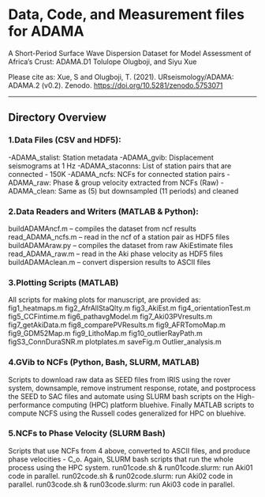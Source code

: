 # Data, Code, and Measurement files for ADAMA

A Short-Period Surface Wave Dispersion Dataset for Model Assessment of Africa’s Crust: ADAMA.D1
 Tolulope Olugboji, and Siyu Xue


Please cite as: Xue, S and Olugboji, T. (2021). URseismology/ADAMA: ADAMA.2 (v0.2). Zenodo. https://doi.org/10.5281/zenodo.5753071


---
## Directory Overview

### 1.Data Files (CSV and HDF5):
-ADAMA_stalist:  Station metadata 
-ADAMA_gvib: Displacement seismograms at 1 Hz 
-ADAMA_staconns: List of station pairs that are connected - 150K 
-ADAMA_ncfs: NCFs for connected station pairs 
-ADAMA_raw: Phase & group velocity extracted from NCFs (Raw) 
-ADAMA_clean: Same as (5) but downsampled (11 periods) and cleaned 
### 2.Data Readers and Writers (MATLAB & Python): 
buildADAMAncf.m – compiles the dataset from ncf results
read_ADAMA_ncfs.m – read in the ncf of a station pair as HDF5 files
buildADAMAraw.py – compiles the dataset from raw AkiEstimate files
read_ADAMA_raw.m – read in the Aki phase velocity as HDF5 files
buildADAMAclean.m – convert dispersion results to ASCII files
### 3.Plotting Scripts (MATLAB) 
All scripts for making plots for manuscript, are provided as: 
fig1_heatmaps.m
fig2_AfrAllStaQlty.m
fig3_AkiEst.m
fig4_orientationTest.m
fig5_CCFintime.m
fig6_pathavgModel.m
fig7_Aki03PVresults.m
fig7_getAkiData.m
fig8_comparePVResults.m
fig9_AFRTomoMap.m
fig9_GDM52Map.m
fig9_LithoMap.m
fig10_outlierRayPath.m
figS3_ConnDuraSNR.m
plotplates.m
saveFig.m
Outlier_analysis.m
### 4.GVib to NCFs (Python, Bash, SLURM, MATLAB)
Scripts to download raw data as SEED files from IRIS using the rover system, downsample, remove instrument response,  rotate, and postprocess the SEED to SAC files and automate using SLURM bash scripts on the High-performance computing (HPC) platform bluehive. Finally MATLAB scripts to compute NCFS using the Russell codes generalized for HPC on bluehive.
### 5.NCFs to Phase Velocity (SLURM Bash) 
Scripts that use NCFs from 4 above, converted to ASCII files, and produce phase velocities - C_o. Again, SLURM bash scripts that run the whole process using the HPC system.
run01code.sh & run01code.slurm: run Aki01 code in parallel. 
run02code.sh & run02code.slurm: run Aki02 code in parallel. 
run03code.sh & run03code.slurm: run Aki03 code in parallel.

